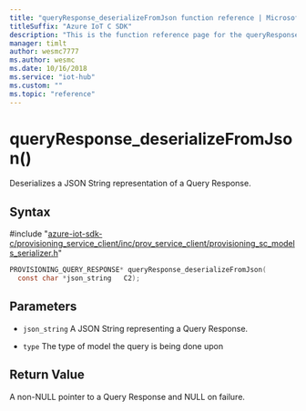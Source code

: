 ```yaml
---                             
title: "queryResponse_deserializeFromJson function reference | Microsoft Docs" 
titleSuffix: "Azure IoT C SDK"            
description: "This is the function reference page for the queryResponse_deserializeFromJson() function in the Azure IoT C SDK. This SDK is used with Azure IoT Hub and Azure IoT Hub Device Provisioning Service"            
manager: timlt                 
author: wesmc7777              
ms.author: wesmc               
ms.date: 10/16/2018                    
ms.service: "iot-hub"             
ms.custom: ""                
ms.topic: "reference"        
---                            
```


# queryResponse_deserializeFromJson()

Deserializes a JSON String representation of a Query Response.

## Syntax

\#include "[azure-iot-sdk-c/provisioning_service_client/inc/prov_service_client/provisioning_sc_models_serializer.h](../provisioning-sc-models-serializer-h.md)"  
```C
PROVISIONING_QUERY_RESPONSE* queryResponse_deserializeFromJson(
  const char *json_string   C2);
```

## Parameters
* `json_string` A JSON String representing a Query Response. 

* `type` The type of model the query is being done upon

## Return Value
A non-NULL pointer to a Query Response and NULL on failure.


